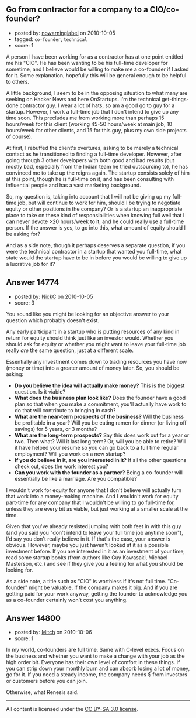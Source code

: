 ## Go from contractor for a company to a CIO/co-founder?

- posted by: [nowarninglabel](https://stackexchange.com/users/-1/4631-nowarninglabel) on 2010-10-05
- tagged: `co-founder`, `technical`
- score: 1

A person I have been working for as a contractor has at one point entitled me his "CIO". He has been wanting to be his full-time developer for sometime, and I believe would be willing to make me a co-founder if I asked for it. Some explanation, hopefully this will be general enough to be helpful to others.

A little background, I seem to be in the opposing situation to what many are seeking on Hacker News and here OnStartups. I'm the technical get-things-done contractor guy. I wear a lot of hats, so am a good go to guy for a startup. However, I work a full-time job that I don't intend to give up any time soon. This precludes me from working more than perhaps 15 hours/week for this client (working 45-50 hours/week at main job, 10 hours/week for other clients, and 15 for this guy, plus my own side projects of course). 

At first, I rebuffed the client's overtures, asking to be merely a technical contact as he transitioned to finding a full-time developer. However, after going through 3 other developers with both good and bad results (but mostly bad, especially from the Indian team he tried outsourcing to), he has convinced me to take up the reigns again. The startup consists solely of him at this point, though he is full-time on it, and has been consulting with influential people and has a vast marketing background. 

So, my question is, taking into account that I will not be giving up my full-time job, but will continue to work for him, should I be trying to negotiate equity or other positions in the company? Or is a startup an inappropriate place to take on these kind of responsibilities when knowing full well that I can never devote >20 hours/week to it, and he could really use a full-time person. If the answer is yes, to go into this, what amount of equity should I be asking for? 

And as a side note, though it perhaps deserves a separate question, if you were the technical contractor in a startup that wanted you full-time, what state would the startup have to be in before you would be willing to give up a lucrative job for it?




## Answer 14774

- posted by: [NickC](https://stackexchange.com/users/-1/4227-nickc) on 2010-10-05
- score: 3

You sound like you might be looking for an objective answer to your question which probably doesn't exist.

Any early participant in a startup who is putting resources of any kind in return for equity should think just like an investor would.  Whether you should ask for equity or whether you might want to leave your full-time job really *are* the same question, just at a different scale.

Essentially any investment comes down to trading resources you have now (money or time) into a greater amount of money later. So, you should be asking:

* **Do you believe the idea will actually make money?** This is the biggest question.  Is it viable?
* **What does the business plan look like?** Does the founder have a good plan so that when you make a commitment, you'll actually have work to do that will contribute to bringing in cash?
* **What are the near-term prospects of the business?** Will the business be profitable in a year? Will you be eating ramen for dinner (or living off savings) for 5 years, or 3 months?
* **What are the long-term prospects?** Say this does work out for a year or two.  Then what?  Will it last long term?  Or, will you be able to retire?  Will it have helped your resume so you can go back to a full time regular employment?  Will you work on a new startup?
* **If you do believe in it, are you interested in it?**  If all the other questions check out, does the work interest you?
* **Can you work with the founder as a partner?** Being a co-founder will essentially be like a marriage.  Are you compatible?

I wouldn't work for equity for anyone that I don't believe will actually turn that work into a money-making machine.  And I wouldn't work for equity part-time for any company that I wouldn't be willing to go full-time for, unless they are every bit as viable, but just working at a smaller scale at the time.

Given that you've already resisted jumping with both feet in with this guy (and you said you "don't intend to leave your full time job anytime soon"), I'd say you don't really believe in it.  If that's the case, your answer is obvious.  However, maybe you just haven't looked at it as a possible investment before.  If you are interested in it as an investment of your time, read some startup books (from authors like Guy Kawasaki, Michael Masterson, etc.) and see if they give you a feeling for what you should be looking for.

As a side note, a title such as "CIO" is worthless if it's not full time.  "Co-founder" might be valuable, if the company makes it big.  And if you are getting paid for your work anyway, getting the founder to acknowledge you as a co-founder certainly won't cost you anything.


## Answer 14800

- posted by: [Mitch](https://stackexchange.com/users/-1/747-mitch) on 2010-10-06
- score: 1

In my world, co-founders are full time.  Same with C-level execs.  Focus on the business and whether you want to make a change with your job as the high order bit.  Everyone has their own level of comfort in these things.  If you can strip down your monthly burn and can absorb losing a lot of money, go for it.  If you need a steady income, the company needs $ from investors or customers before you can join.

Otherwise, what Renesis said.



---

All content is licensed under the [CC BY-SA 3.0 license](https://creativecommons.org/licenses/by-sa/3.0/).
